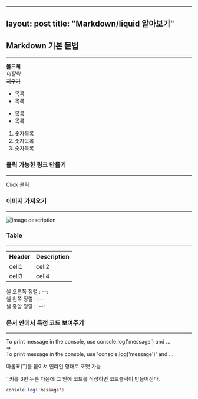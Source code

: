   
---
layout: post
title: "Markdown/liquid 알아보기"
---

## Markdown 기본 문법  
___
**볼드체**  
*이탈릭*  
~~지우기~~  


* 목록
* 목록


- 목록
- 목록


1. 숫자목록
2. 숫자목록
3. 숫자목록  


### 클릭 가능한 링크 만들기
___
Click [클릭](https://www.naver.com/)  


### 이미지 가져오기
___
![image description](https://dummyimage.com/600x400/666/fff)  


### Table
___
|Header|Description|
|--|--|
|cell1|cell2|
|cell3|cell4|  


셀 오른쪽 정렬 : --:  
셀  왼쪽  정렬 : :--  
셀  중앙  정렬 : :--:  


### 문서 안에서 특정 코드 보여주기
___
To print message in the console, use console.log('message') and ...  
=>  
To print message in the console, use 'console.log('message')' and ...  


따옴표('')를 붙여서 인라인 형태로 포맷 가능  


` 키를 3번 누른 다음에 그 안에 코드를 작성하면 코드블럭이 만들어진다.  

```java
console.log('message')
```


